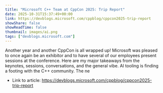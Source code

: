 ```yaml
---
title: "Microsoft C++ Team at CppCon 2025: Trip Report"
date: 2025-10-31T15:37:49+00:00
link: https://devblogs.microsoft.com/cppblog/cppcon2025-trip-report
showShare: false
showReadTime: false
thumbnail: images/ai.png
tags: ["devblogs.microsoft.com"]
---
```

Another year and another CppCon is all wrapped up! Microsoft was pleased to once again be an exhibitor and to have several of our employees present sessions at the conference. Here are my major takeaways from the keynotes, sessions, conversations, and the general vibe. AI tooling is finding a footing with the C++ community. The ne

- Link to article: https://devblogs.microsoft.com/cppblog/cppcon2025-trip-report